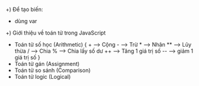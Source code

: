 +) Để tạo biến:

- dùng var

+) Giới thiệu về toán tử trong JavaScript

- Toán tử số học (Arithmetic)
  { + --> Cộng - --> Trừ \* --> Nhân
  \*\* --> Lũy thừa
  / --> Chia
  % --> Chia lấy số dư
  ++ --> Tăng 1 giá trị số
  -- --> giảm 1 giá trị số
  }
- Toán tử gán (Assignment)
- Toán tử so sánh (Comparison)
- Toán tử logic (Logical)
